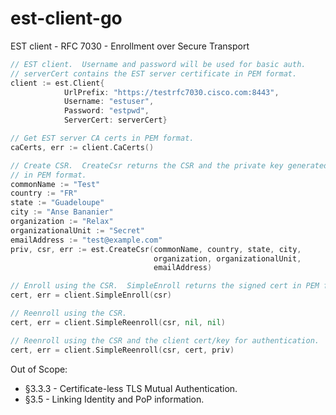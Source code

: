 est-client-go
=================

EST client - RFC 7030 - Enrollment over Secure Transport

```go
// EST client.  Username and password will be used for basic auth.
// serverCert contains the EST server certificate in PEM format.
client := est.Client{
            UrlPrefix: "https://testrfc7030.cisco.com:8443",
            Username: "estuser",
            Password: "estpwd",
            ServerCert: serverCert}

// Get EST server CA certs in PEM format.
caCerts, err := client.CaCerts()

// Create CSR.  CreateCsr returns the CSR and the private key generated
// in PEM format.
commonName := "Test"
country := "FR"
state := "Guadeloupe"
city := "Anse Bananier"
organization := "Relax"
organizationalUnit := "Secret"
emailAddress := "test@example.com"
priv, csr, err := est.CreateCsr(commonName, country, state, city,
                                organization, organizationalUnit,
                                emailAddress)

// Enroll using the CSR.  SimpleEnroll returns the signed cert in PEM format.
cert, err = client.SimpleEnroll(csr)

// Reenroll using the CSR.
cert, err = client.SimpleReenroll(csr, nil, nil)

// Reenroll using the CSR and the client cert/key for authentication.
cert, err = client.SimpleReenroll(csr, cert, priv)
```

Out of Scope:

  - §3.3.3 - Certificate-less TLS Mutual Authentication.
  - §3.5 - Linking Identity and PoP information.
